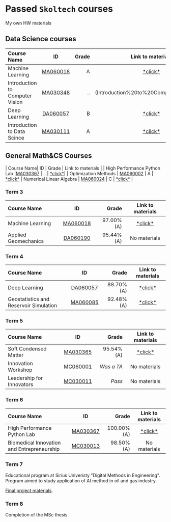# Passed **``Skoltech``** courses

My own HW materials

## Data Science courses
| Course Name| ID | Grade | Link to materials |
| :----------- | :-----------: | -----------: | :-----------: |
| Machine Learning |[MA060018](https://files.skoltech.ru/data/edu/syllabuses/2023/MA060018.pdf?v=x1tayy)	| A | [\*click\*](Machine%20Learning/)|
| Introduction to Computer Vision |[MA030348](https://files.skoltech.ru/data/edu/syllabuses/2023/MA030348.pdf?v=xszhll) | .. | (Introduction%20to%20Computer%20Vision/) |
| Deep Learning |[DA060057](https://files.skoltech.ru/data/edu/syllabuses/2023/DA060057.pdf?v=ypujcz)	| B | [\*click\*](Deep%20Learning/)|
| Introduction to Data Scince |[MA030111](https://files.skoltech.ru/data/edu/syllabuses/2022/MA030111.pdf?v=mfdn6y) | A | [\*click\*](Introduction%20to%20Data%20Science/)|

## General Math&CS Courses
| Course Name| ID | Grade | Link to materials |
| High Performance Python Lab |[MA030367](http://files.skoltech.ru/data/edu/syllabuses/2023/MA030367.pdf?v=ga0cly)	| .. | [\*click\*](High%20Performance%20Python%20Lab/)|
| Optimization Methods | [MA060002](https://files.skoltech.ru/data/edu/syllabuses/2023/MA060002.pdf?v=60p1uu) | A | [\*click\*](Optimization%20Methods/) 
| Numerical Linear Algebra | [MA060024](http://files.skoltech.ru/data/edu/syllabuses/2022/MA060024.pdf?v=5pb7le)	| C | [\*click\*](Numerical%20Linear%20Algebra/) |


### Term 3
| Course Name| ID | Grade | Link to materials |
| :----------- | :-----------: | -----------: | :-----------: |
| Machine Learning |[MA060018](http://files.skoltech.ru/data/edu/syllabuses/2021/MA060018.pdf?v=x1tayy)		|97.00% (A)| [\*click\*](Machine%20Learning/)|
| Applied Geomechanics |[DA060190](http://files.skoltech.ru/data/edu/syllabuses/2022/DA060190.pdf?v=j5eyty)		|95.44% (A)| No materials |

### Term 4
| Course Name| ID | Grade | Link to materials |
| :----------- | :-----------: | -----------: | :-----------: |
| Deep Learning |[DA060057](http://files.skoltech.ru/data/edu/syllabuses/2021/DA060057.pdf?v=gmfzcm)		|88.70% (A)| [\*click\*](Deep%20Learning/)|
| Geostatistics and Reservoir Simulation |[MA060085](http://files.skoltech.ru/data/edu/syllabuses/2022/MA060085.pdf?v=1hoqpj)		|92.48% (A)| [\*click\*](Geostatistics%20and%20Reservoir%20Simulation/)|

### Term 5
| Course Name| ID | Grade | Link to materials |
| :----------- | :-----------: | -----------: | :-----------: |
| Soft Condensed Matter |[MA030365](http://files.skoltech.ru/data/edu/syllabuses/2022/MA030365.pdf?v=c6k45w)		|95.54% (A)| [\*click\*](Soft%20Condensed%20Matter/)|
| Innovation Workshop |[MC060001](http://files.skoltech.ru/data/edu/syllabuses/2022/MC060001.pdf?v=e5b98n)		|*Was a TA*| No materials |
| Leadership for Innovators |[MC030011](http://files.skoltech.ru/data/edu/syllabuses/2022/MC030011.pdf?v=2ct69u)		|*Pass*| No materials |

### Term 6
| Course Name| ID | Grade | Link to materials |
| :----------- | :-----------: | -----------: | :-----------: |
| High Performance Python Lab |[MA030367](http://files.skoltech.ru/data/edu/syllabuses/2022/MA030367.pdf?v=ga0cly)		|100.00% (A)| [\*click\*](High%20Performance%20Python%20Lab/)|
| Biomedical Innovation and Entrepreneurship |[MC030013](http://files.skoltech.ru/data/edu/syllabuses/2022/MC030013.pdf?v=8rixmu)		| 98.50% (A)| No materials |

### Term 7
Educational program at Sirius Univeristy "Digital Methods in Engineering". Program aimed to study application of AI method in oil and gas industry.

[Final project materials](https://github.com/Vlad382/Digital_Methods_in_Engineering_Sirius_2023).

### Term 8
Completion of the MSc thesis.
